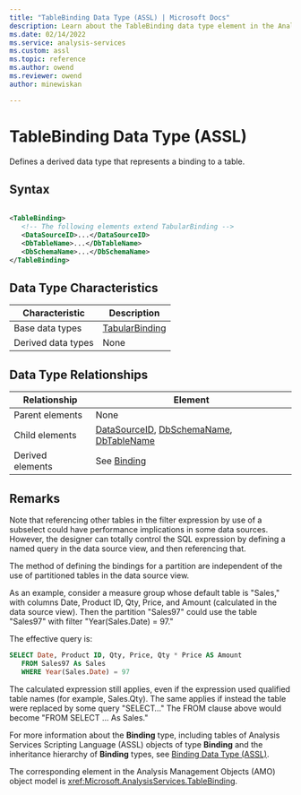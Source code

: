 ```yaml
---
title: "TableBinding Data Type (ASSL) | Microsoft Docs"
description: Learn about the TableBinding data type element in the Analysis Services Scripting Language (ASSL) schema.
ms.date: 02/14/2022
ms.service: analysis-services
ms.custom: assl
ms.topic: reference
ms.author: owend
ms.reviewer: owend
author: minewiskan

---
```

# TableBinding Data Type (ASSL)

  Defines a derived data type that represents a binding to a table.  
  
## Syntax  
  
```xml  
  
<TableBinding>  
   <!-- The following elements extend TabularBinding -->  
   <DataSourceID>...</DataSourceID>  
   <DbTableName>...</DbTableName>  
   <DbSchemaName>...</DbSchemaName>  
</TableBinding>  
```  
  
## Data Type Characteristics  
  
|Characteristic|Description|  
|--------------------|-----------------|  
|Base data types|[TabularBinding](tabularbinding-data-type-assl.md)|  
|Derived data types|None|  
  
## Data Type Relationships  
  
|Relationship|Element|  
|------------------|-------------|  
|Parent elements|None|  
|Child elements|[DataSourceID](../properties/datasourceid-element-assl.md), [DbSchemaName](../properties/dbschemaname-element-assl.md), [DbTableName](../properties/dbtablename-element-assl.md)|  
|Derived elements|See [Binding](binding-data-type-assl.md)|  
  
## Remarks  
 Note that referencing other tables in the filter expression by use of a subselect could have performance implications in some data sources. However, the designer can totally control the SQL expression by defining a named query in the data source view, and then referencing that.  
  
 The method of defining the bindings for a partition are independent of the use of partitioned tables in the data source view.  
  
 As an example, consider a measure group whose default table is "Sales," with columns Date, Product ID, Qty, Price, and Amount (calculated in the data source view). Then the partition "Sales97" could use the table "Sales97" with filter "Year(Sales.Date) = 97."  
  
 The effective query is:  
  
```sql  
SELECT Date, Product ID, Qty, Price, Qty * Price AS Amount   
   FROM Sales97 As Sales  
   WHERE Year(Sales.Date) = 97  
```  
  
 The calculated expression still applies, even if the expression used qualified table names (for example, Sales.Qty). The same applies if instead the table were replaced by some query "SELECT…" The FROM clause above would become "FROM SELECT ... As Sales."  
  
 For more information about the **Binding** type, including tables of Analysis Services Scripting Language (ASSL) objects of type **Binding** and the inheritance hierarchy of **Binding** types, see [Binding Data Type &#40;ASSL&#41;](binding-data-type-assl.md).  
  
 The corresponding element in the Analysis Management Objects (AMO) object model is <xref:Microsoft.AnalysisServices.TableBinding>.  
  